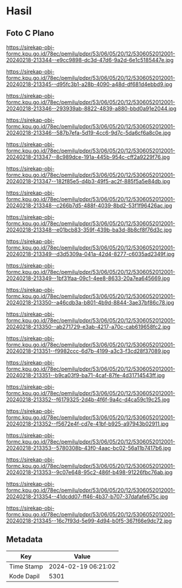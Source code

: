 # Hasil

## Foto C Plano

https://sirekap-obj-formc.kpu.go.id/78ec/pemilu/pdpr/53/06/05/20/12/5306052012001-20240218-213344--e9cc9898-dc3d-47d6-9a2d-6e1c5185447e.jpg

https://sirekap-obj-formc.kpu.go.id/78ec/pemilu/pdpr/53/06/05/20/12/5306052012001-20240218-213345--d95fc3b1-a28b-4090-a48d-df681d4ebbd9.jpg

https://sirekap-obj-formc.kpu.go.id/78ec/pemilu/pdpr/53/06/05/20/12/5306052012001-20240218-213346--293939ab-8822-4839-a880-bbd0a91e2044.jpg

https://sirekap-obj-formc.kpu.go.id/78ec/pemilu/pdpr/53/06/05/20/12/5306052012001-20240218-213346--587b7efa-5d19-4cc6-9d7c-5da6cf6a8c0e.jpg

https://sirekap-obj-formc.kpu.go.id/78ec/pemilu/pdpr/53/06/05/20/12/5306052012001-20240218-213347--8c989dce-191a-445b-954c-cff2a9229f76.jpg

https://sirekap-obj-formc.kpu.go.id/78ec/pemilu/pdpr/53/06/05/20/12/5306052012001-20240218-213347--182f85e5-d4b3-49f5-ac2f-885f5a5e84db.jpg

https://sirekap-obj-formc.kpu.go.id/78ec/pemilu/pdpr/53/06/05/20/12/5306052012001-20240218-213348--c266b7d5-488f-4039-8bd2-53f1f96426ac.jpg

https://sirekap-obj-formc.kpu.go.id/78ec/pemilu/pdpr/53/06/05/20/12/5306052012001-20240218-213348--e01bcb83-359f-439b-ba3d-8b8cf8f76d3c.jpg

https://sirekap-obj-formc.kpu.go.id/78ec/pemilu/pdpr/53/06/05/20/12/5306052012001-20240218-213349--d3d5309a-041a-42d4-8277-c6035ad2349f.jpg

https://sirekap-obj-formc.kpu.go.id/78ec/pemilu/pdpr/53/06/05/20/12/5306052012001-20240218-213349--1bf31faa-09c1-4ee8-8633-20a7ea645669.jpg

https://sirekap-obj-formc.kpu.go.id/78ec/pemilu/pdpr/53/06/05/20/12/5306052012001-20240218-213350--a46cdb3a-b801-4b9d-8844-3ae37bf86c78.jpg

https://sirekap-obj-formc.kpu.go.id/78ec/pemilu/pdpr/53/06/05/20/12/5306052012001-20240218-213350--ab271729-e3ab-4217-a70c-cab619658fc2.jpg

https://sirekap-obj-formc.kpu.go.id/78ec/pemilu/pdpr/53/06/05/20/12/5306052012001-20240218-213351--f9982ccc-6d7b-4199-a3c3-f3cd28f37089.jpg

https://sirekap-obj-formc.kpu.go.id/78ec/pemilu/pdpr/53/06/05/20/12/5306052012001-20240218-213351--b9ca03f9-ba71-4caf-87fe-4d31714543ff.jpg

https://sirekap-obj-formc.kpu.go.id/78ec/pemilu/pdpr/53/06/05/20/12/5306052012001-20240218-213352--f6179325-2d4b-4f6f-9a4c-d4ca59c19c25.jpg

https://sirekap-obj-formc.kpu.go.id/78ec/pemilu/pdpr/53/06/05/20/12/5306052012001-20240218-213352--f5672e4f-cd7e-41bf-b925-a97943b02911.jpg

https://sirekap-obj-formc.kpu.go.id/78ec/pemilu/pdpr/53/06/05/20/12/5306052012001-20240218-213353--5780308b-43f0-4aac-bc02-56a11b7417b6.jpg

https://sirekap-obj-formc.kpu.go.id/78ec/pemilu/pdpr/53/06/05/20/12/5306052012001-20240218-213353--9c07e648-95c2-486f-b498-91226fbc76ab.jpg

https://sirekap-obj-formc.kpu.go.id/78ec/pemilu/pdpr/53/06/05/20/12/5306052012001-20240218-213354--41dcdd07-ff46-4b37-b707-37dafafe675c.jpg

https://sirekap-obj-formc.kpu.go.id/78ec/pemilu/pdpr/53/06/05/20/12/5306052012001-20240218-213345--16c7f93d-5e99-4d94-b0f5-367f66e9dc72.jpg


## Metadata

| Key        | Value               |
| ---------- | ------------------- |
| Time Stamp | 2024-02-19 06:21:02 |
| Kode Dapil | 5301                |



